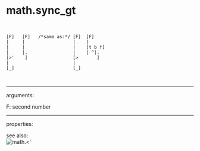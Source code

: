 # math.sync_gt

```


[F]   [F]   /*same as:*/ [F]  [F]
|     |                  |    |
|     |                  |    [t b f]
|     |.                 |    | ^|.
[>'    ]                 [>       ]
|                        |
[_]                      [_]

            
```
---
arguments:

F: second number<br>

---
properties:


see also:<br>
![math.&lt;&#39;]("img/object_math.&lt;&#39;.png")
